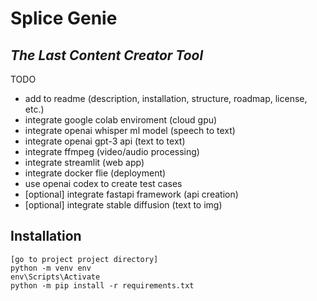 # Splice Genie
## _The Last Content Creator Tool_
TODO
- add to readme (description, installation, structure, roadmap, license, etc.)
- integrate google colab enviroment (cloud gpu)
- integrate openai whisper ml model (speech to text)
- integrate openai gpt-3 api (text to text)
- integrate ffmpeg (video/audio processing)
- integrate streamlit (web app)
- integrate docker flie (deployment)
- use openai codex to create test cases
- [optional] integrate fastapi framework (api creation)
- [optional] integrate stable diffusion (text to img)

## Installation
```
[go to project project directory]
python -m venv env
env\Scripts\Activate
python -m pip install -r requirements.txt
```